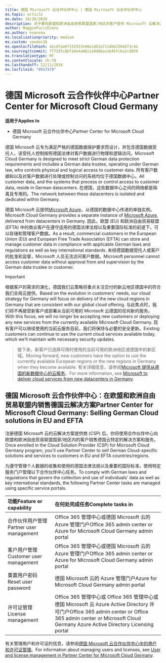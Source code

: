 ```yaml
---
title: 德国 Microsoft 云合作伙伴中心 | 德国 Microsoft 云合作伙伴中心
ms.topic: article
ms.date: 10/29/2018
description: 对于要向欧盟和欧洲自由贸易联盟国家/地区的客户提供 Microsoft 云解决方案的 Microsoft 合作伙伴来说，德国 Microsoft 云合作伙伴中心是其业务门户。
author: MaggiePucciEvans
ms.author: evansma
ms.localizationpriority: medium
ms.custom: seodec18
ms.openlocfilehash: 42cd7aa9f152557e98e1d62a7114b62364d71c4a
ms.sourcegitcommit: 777225c8bf16e4a8811a9d88aceb45fcba1cd959
ms.translationtype: MT
ms.contentlocale: zh-CN
ms.lasthandoff: 12/11/2018
ms.locfileid: "8917379"
---
```

# <a name="partner-center-for-microsoft-cloud-germany"></a><span data-ttu-id="b5dbe-103">德国 Microsoft 云合作伙伴中心</span><span class="sxs-lookup"><span data-stu-id="b5dbe-103">Partner Center for Microsoft Cloud Germany</span></span>

**<span data-ttu-id="b5dbe-104">适用于</span><span class="sxs-lookup"><span data-stu-id="b5dbe-104">Applies to</span></span>**

-  <span data-ttu-id="b5dbe-105">德国 Microsoft 云合作伙伴中心</span><span class="sxs-lookup"><span data-stu-id="b5dbe-105">Partner Center for Microsoft Cloud Germany</span></span>

<span data-ttu-id="b5dbe-106">德国 Microsoft 云专为满足严格的德国数据保护要求而设计，并包含德国数据受托人，该受托人控制按照德国法律对客户数据进行物理和逻辑访问。</span><span class="sxs-lookup"><span data-stu-id="b5dbe-106">Microsoft Cloud Germany is designed to meet strict German data protection requirements and includes a German data trustee, operating under German law, who controls physical and logical access to customer data.</span></span> <span data-ttu-id="b5dbe-107">所有客户数据和以及对客户数据进行处理或控制访问的系统均位于德国数据中心。</span><span class="sxs-lookup"><span data-stu-id="b5dbe-107">All customer data, and the systems that process or control access to customer data, reside in German datacenters.</span></span> <span data-ttu-id="b5dbe-108">在德国，这些数据中心之间的网络都是隔离且专用的。</span><span class="sxs-lookup"><span data-stu-id="b5dbe-108">The network between these datacenters is isolated and dedicated within Germany.</span></span>

<span data-ttu-id="b5dbe-109">德国 Microsoft 云提供[Microsoft Azure](https://go.microsoft.com/fwlink/?linkid=847992)，从德国的数据中心传递的单独实例。</span><span class="sxs-lookup"><span data-stu-id="b5dbe-109">Microsoft Cloud Germany provides a separate instance of [Microsoft Azure](https://go.microsoft.com/fwlink/?linkid=847992), delivered from datacenters in Germany.</span></span> <span data-ttu-id="b5dbe-110">因此，欧盟 (EU) 和欧洲自由贸易联盟 (EFTA) 中的商业客户在遵守适用的德国法律法规以及重要国际标准的前提下，可以存储和管理客户数据。</span><span class="sxs-lookup"><span data-stu-id="b5dbe-110">As a result, commercial customers in the European Union (EU) and European Free Trade Association (EFTA) can store and manage customer data in compliance with applicable German laws and regulations as well as key international standards.</span></span> <span data-ttu-id="b5dbe-111">未经德国数据受托人或客户的批准和监督，Microsoft 人员无法访问客户数据。</span><span class="sxs-lookup"><span data-stu-id="b5dbe-111">Microsoft personnel cannot access customer data without approval from and supervision by the German data trustee or customer.</span></span>

>[!IMPORTANT]
><span data-ttu-id="b5dbe-112">根据客户的需求的演化，德国我们云策略将重点关注交付的新云地区德国中的符合我们全局云提供。</span><span class="sxs-lookup"><span data-stu-id="b5dbe-112">Based on the evolution in customers’ needs, our cloud strategy for Germany will focus on delivery of the new cloud regions in Germany that are consistent with our global cloud offering.</span></span> <span data-ttu-id="b5dbe-113">与此焦点时，我们将不再接受新客户或部署从当前可用的 Microsoft 云德国的任何新的服务。</span><span class="sxs-lookup"><span data-stu-id="b5dbe-113">With this focus, we will no longer be accepting new customers or deploying any new services from the currently available Microsoft Cloud Germany.</span></span> <span data-ttu-id="b5dbe-114">现有客户可以继续使用的当前云服务目前，我们将保持与必要的安全更新。</span><span class="sxs-lookup"><span data-stu-id="b5dbe-114">Existing customers can continue to use the current cloud services available today, which we’ll maintain with necessary security updates.</span></span> 

><span data-ttu-id="b5dbe-115">接下来，新客户已选择可用时使用的当前可用的欧洲地区或德国中的新区域。</span><span class="sxs-lookup"><span data-stu-id="b5dbe-115">Moving forward, new customers have the option to use the currently available European regions or the new regions in Germany when they become available.</span></span> <span data-ttu-id="b5dbe-116">有关详细信息，请参阅[Microsoft 提供从德国的新数据中心的云服务](https://news.microsoft.com/europe/2018/08/31/microsoft-to-deliver-cloud-services-from-new-datacentres-in-germany-in-2019-to-meet-evolving-customer-needs/)。</span><span class="sxs-lookup"><span data-stu-id="b5dbe-116">For more information, see [Microsoft to deliver cloud services from new datacenters in Germany](https://news.microsoft.com/europe/2018/08/31/microsoft-to-deliver-cloud-services-from-new-datacentres-in-germany-in-2019-to-meet-evolving-customer-needs/).</span></span> 


## <a name="partner-center-for-microsoft-cloud-germany-selling-german-cloud-solutions-in-eu-and-efta"></a><span data-ttu-id="b5dbe-117">德国 Microsoft 云合作伙伴中心：在欧盟和欧洲自由贸易联盟内销售德国云解决方案</span><span class="sxs-lookup"><span data-stu-id="b5dbe-117">Partner Center for Microsoft Cloud Germany: Selling German Cloud solutions in EU and EFTA</span></span>

<span data-ttu-id="b5dbe-118">注册德国 Microsoft 云的云解决方案提供商 (CSP) 后，你将使用合作伙伴中心向欧盟和欧洲自由贸易联盟国家/地区内的客户销售德国云特定的解决方案和服务。</span><span class="sxs-lookup"><span data-stu-id="b5dbe-118">Once enrolled in the Cloud Solution Provider (CSP) for Microsoft Cloud Germany program, you'll use Partner Center to sell German Cloud-specific solutions and services to customers in EU and EFTA countries/regions.</span></span> 

<span data-ttu-id="b5dbe-119">为遵守管理个人数据的收集和使用的德国法律法规以及重要的国际标准，使用特定服务门户管理以下合作伙伴中心任务。</span><span class="sxs-lookup"><span data-stu-id="b5dbe-119">To comply with German laws and regulations that govern the collection and use of individuals' data as well as key international standards, the following Partner Center tasks are managed using specific service portals.</span></span> 

<span data-ttu-id="b5dbe-120">功能</span><span class="sxs-lookup"><span data-stu-id="b5dbe-120">Feature or capability</span></span> | <span data-ttu-id="b5dbe-121">在何处完成任务</span><span class="sxs-lookup"><span data-stu-id="b5dbe-121">Complete tasks in</span></span>
:--- | :---
<span data-ttu-id="b5dbe-122">合作伙伴用户管理</span><span class="sxs-lookup"><span data-stu-id="b5dbe-122">Partner user management</span></span> | <span data-ttu-id="b5dbe-123">Office 365 管理中心或德国 Microsoft 云的 Azure 管理门户</span><span class="sxs-lookup"><span data-stu-id="b5dbe-123">Office 365 admin center or Azure for Microsoft Cloud Germany admin portal</span></span>
<span data-ttu-id="b5dbe-124">客户用户管理</span><span class="sxs-lookup"><span data-stu-id="b5dbe-124">Customer user management</span></span> | <span data-ttu-id="b5dbe-125">Office 365 管理中心或德国 Microsoft 云的 Azure 管理门户</span><span class="sxs-lookup"><span data-stu-id="b5dbe-125">Office 365 admin center or Azure for Microsoft Cloud Germany admin portal</span></span>
<span data-ttu-id="b5dbe-126">重置用户密码</span><span class="sxs-lookup"><span data-stu-id="b5dbe-126">Reset user password</span></span> | <span data-ttu-id="b5dbe-127">德国 Microsoft 云的 Azure 管理门户</span><span class="sxs-lookup"><span data-stu-id="b5dbe-127">Azure for Microsoft Cloud Germany admin portal</span></span>
<span data-ttu-id="b5dbe-128">许可证管理</span><span class="sxs-lookup"><span data-stu-id="b5dbe-128">License management</span></span> | <span data-ttu-id="b5dbe-129">Office 365 管理中心或 Office 365 管理中心或德国 Microsoft 云 Azure Active Directory 许可门户</span><span class="sxs-lookup"><span data-stu-id="b5dbe-129">Office 365 admin center or Office 365 admin center or Microsoft Cloud Germany Azure Active Directory Licensing portal</span></span>


<span data-ttu-id="b5dbe-130">有关管理用户和许可证的信息，请参阅[德国 Microsoft 云合作伙伴中心中的用户和许可证管理](user-management-in-partner-center-for-microsoft-cloud-germany.md)。</span><span class="sxs-lookup"><span data-stu-id="b5dbe-130">For information about managing users and licenses, see [User and license management in Partner Center for Microsoft Cloud Germany](user-management-in-partner-center-for-microsoft-cloud-germany.md).</span></span>



